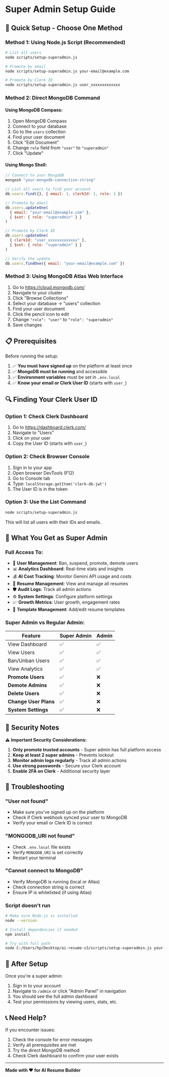 # Super Admin Setup Guide

## 🚀 Quick Setup - Choose One Method

### Method 1: Using Node.js Script (Recommended)

```bash
# List all users
node scripts/setup-superadmin.js

# Promote by email
node scripts/setup-superadmin.js your-email@example.com

# Promote by Clerk ID
node scripts/setup-superadmin.js user_xxxxxxxxxxxxx
```

### Method 2: Direct MongoDB Command

#### Using MongoDB Compass:

1. Open MongoDB Compass
2. Connect to your database
3. Go to the `users` collection
4. Find your user document
5. Click "Edit Document"
6. Change `role` field from `"user"` to `"superadmin"`
7. Click "Update"

#### Using Mongo Shell:

```javascript
// Connect to your MongoDB
mongosh "your-mongodb-connection-string"

// List all users to find your account
db.users.find({}, { email: 1, clerkId: 1, role: 1 })

// Promote by email
db.users.updateOne(
  { email: "your-email@example.com" },
  { $set: { role: "superadmin" } }
)

// Promote by Clerk ID
db.users.updateOne(
  { clerkId: "user_xxxxxxxxxxxxx" },
  { $set: { role: "superadmin" } }
)

// Verify the update
db.users.findOne({ email: "your-email@example.com" })
```

### Method 3: Using MongoDB Atlas Web Interface

1. Go to https://cloud.mongodb.com/
2. Navigate to your cluster
3. Click "Browse Collections"
4. Select your database → "users" collection
5. Find your user document
6. Click the pencil icon to edit
7. Change `"role": "user"` to `"role": "superadmin"`
8. Save changes

## 📋 Prerequisites

Before running the setup:

1. ✅ **You must have signed up** on the platform at least once
2. ✅ **MongoDB must be running** and accessible
3. ✅ **Environment variables** must be set in `.env.local`
4. ✅ **Know your email or Clerk User ID** (starts with `user_`)

## 🔍 Finding Your Clerk User ID

### Option 1: Check Clerk Dashboard

1. Go to https://dashboard.clerk.com/
2. Navigate to "Users"
3. Click on your user
4. Copy the User ID (starts with `user_`)

### Option 2: Check Browser Console

1. Sign in to your app
2. Open browser DevTools (F12)
3. Go to Console tab
4. Type: `localStorage.getItem('clerk-db-jwt')`
5. The User ID is in the token

### Option 3: Use the List Command

```bash
node scripts/setup-superadmin.js
```

This will list all users with their IDs and emails.

## 🎯 What You Get as Super Admin

### Full Access To:

- 👥 **User Management**: Ban, suspend, promote, demote users
- 📊 **Analytics Dashboard**: Real-time stats and insights
- 💰 **AI Cost Tracking**: Monitor Gemini API usage and costs
- 📝 **Resume Management**: View and manage all resumes
- 🛡️ **Audit Logs**: Track all admin actions
- ⚙️ **System Settings**: Configure platform settings
- 📈 **Growth Metrics**: User growth, engagement rates
- 🎨 **Template Management**: Add/edit resume templates

### Super Admin vs Regular Admin:

| Feature               | Super Admin | Admin |
| --------------------- | ----------- | ----- |
| View Dashboard        | ✅          | ✅    |
| View Users            | ✅          | ✅    |
| Ban/Unban Users       | ✅          | ✅    |
| View Analytics        | ✅          | ✅    |
| **Promote Users**     | ✅          | ❌    |
| **Demote Admins**     | ✅          | ❌    |
| **Delete Users**      | ✅          | ❌    |
| **Change User Plans** | ✅          | ❌    |
| **System Settings**   | ✅          | ❌    |

## 🔐 Security Notes

⚠️ **Important Security Considerations:**

1. **Only promote trusted accounts** - Super admin has full platform access
2. **Keep at least 2 super admins** - Prevents lockout
3. **Monitor admin logs regularly** - Track all admin actions
4. **Use strong passwords** - Secure your Clerk account
5. **Enable 2FA on Clerk** - Additional security layer

## 🐛 Troubleshooting

### "User not found"

- Make sure you've signed up on the platform
- Check if Clerk webhook synced your user to MongoDB
- Verify your email or Clerk ID is correct

### "MONGODB_URI not found"

- Check `.env.local` file exists
- Verify `MONGODB_URI` is set correctly
- Restart your terminal

### "Cannot connect to MongoDB"

- Verify MongoDB is running (local or Atlas)
- Check connection string is correct
- Ensure IP is whitelisted (if using Atlas)

### Script doesn't run

```bash
# Make sure Node.js is installed
node --version

# Install dependencies if needed
npm install

# Try with full path
node C:/Users/hp/Desktop/ai-resume-v3/scripts/setup-superadmin.js your-email@example.com
```

## 🎉 After Setup

Once you're a super admin:

1. Sign in to your account
2. Navigate to `/admin` or click "Admin Panel" in navigation
3. You should see the full admin dashboard
4. Test your permissions by viewing users, stats, etc.

## 📞 Need Help?

If you encounter issues:

1. Check the console for error messages
2. Verify all prerequisites are met
3. Try the direct MongoDB method
4. Check Clerk dashboard to confirm your user exists

---

**Made with ❤️ for AI Resume Builder**
